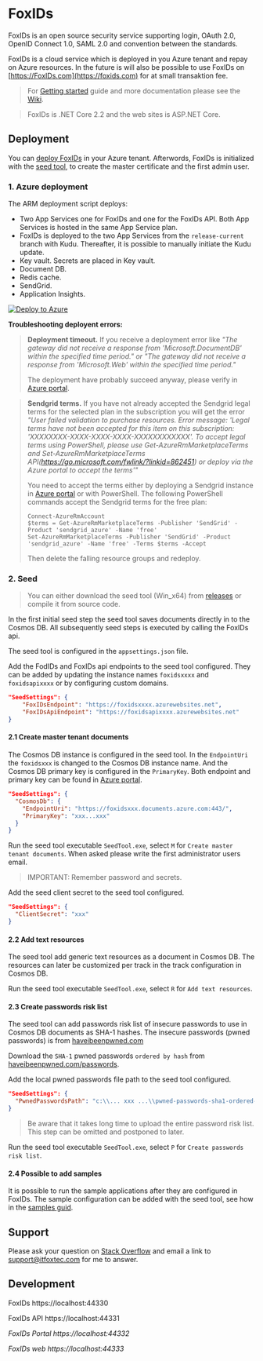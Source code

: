 # FoxIDs

FoxIDs is an open source security service supporting login, OAuth 2.0, OpenID Connect 1.0, SAML 2.0 and convention between the standards.

FoxIDs is a cloud service which is deployed in you Azure tenant and repay on Azure resources. In the future is will also be possible to use FoxIDs on [https://FoxIDs.com](https://foxids.com) for at small transaktion fee.

> For [Getting started](https://github.com/ITfoxtec/FoxIDs/wiki/Getting-started) guide and more documentation please see the [Wiki](https://github.com/ITfoxtec/FoxIDs/wiki).

> FoxIDs is .NET Core 2.2 and the web sites is ASP.NET Core.

## Deployment

You can [deploy FoxIDs](#1-Azure-deployment) in your Azure tenant. Afterwords, FoxIDs is initialized with the [seed tool](#2-Seed), to create the master certificate and the first admin user.

### 1. Azure deployment

The ARM deployment script deploys:

- Two App Services one for FoxIDs and one for the FoxIDs API. Both App Services is hosted in the same App Service plan. 
- FoxIDs is deployed to the two App Services from the `release-current` branch with Kudu. Thereafter, it is possible to manually initiate the Kudu update.
- Key vault. Secrets are placed in Key vault.
- Document DB.
- Redis cache.
- SendGrid.
- Application Insights.

[![Deploy to Azure](https://azuredeploy.net/deploybutton.svg)](https://deploy.azure.com/?repository=https://github.com/ITfoxtec/FoxIDs/tree/release-current?ptmpl=parameters.azuredeploy.json)

**Troubleshooting deployent errors:**

> **Deployment timeout.** If you receive a deployment error like *"The gateway did not receive a response from 'Microsoft.DocumentDB' within the specified time period." or "The gateway did not receive a response from 'Microsoft.Web' within the specified time period."* 
>
> The deployment have probably succeed anyway, please verify in [Azure portal](https://portal.azure.com).

> **Sendgrid terms.** If you have not already accepted the Sendgrid legal terms for the selected plan in the subscription you will get the error *"User failed validation to purchase resources. Error message: 'Legal terms have not been accepted for this item on this subscription: 'XXXXXXXX-XXXX-XXXX-XXXX-XXXXXXXXXXXX'. To accept legal terms using PowerShell, please use Get-AzureRmMarketplaceTerms and Set-AzureRmMarketplaceTerms API(https://go.microsoft.com/fwlink/?linkid=862451) or deploy via the Azure portal to accept the terms'"* 
>
> You need to accept the terms either by deploying a Sendgrid instance in [Azure portal](https://portal.azure.com) or with PowerShell. 
> The following PowerShell commands accept the Sendgrid terms for the free plan:
>
>     Connect-AzureRmAccount
>     $terms = Get-AzureRmMarketplaceTerms -Publisher 'SendGrid' -Product 'sendgrid_azure' -Name 'free'
>     Set-AzureRmMarketplaceTerms -Publisher 'SendGrid' -Product 'sendgrid_azure' -Name 'free' -Terms $terms -Accept
>
> Then delete the falling resource groups and redeploy.

### 2. Seed

> You can either download the seed tool (Win_x64) from [releases](https://github.com/ITfoxtec/FoxIDs/releases) or compile it from source code.

In the first initial seed step the seed tool saves documents directly in to the Cosmos DB. All subsequently seed steps is executed by calling the FoxIDs api.

The seed tool is configured in the `appsettings.json` file.

Add the FodIDs and FoxIDs api endpoints to the seed tool configured. They can be added by updating the instance names `foxidsxxxx` and `foxidsapixxxx` or by configuring custom domains.

```json
"SeedSettings": {
    "FoxIDsEndpoint": "https://foxidsxxxx.azurewebsites.net", 
    "FoxIDsApiEndpoint": "https://foxidsapixxxx.azurewebsites.net" 
}
```

#### 2.1 Create master tenant documents

The Cosmos DB instance is configured in the seed tool. In the `EndpointUri` the `foxidsxxx` is changed to the Cosmos DB instance name. And the Cosmos DB primary key is configured in the `PrimaryKey`. Both endpoint and primary key can be found in [Azure portal](https://portal.azure.com).

```json
"SeedSettings": {
  "CosmosDb": {
    "EndpointUri": "https://foxidsxxx.documents.azure.com:443/",
    "PrimaryKey": "xxx...xxx"
  }
}
```

Run the seed tool executable `SeedTool.exe`, select `M` for `Create master tenant documents`. When asked please write the first administrator users email.

> IMPORTANT: Remember password and secrets.

Add the seed client secret to the seed tool configured.

```json
"SeedSettings": {
  "ClientSecret": "xxx"
}
```

#### 2.2 Add text resources

The seed tool add generic text resources as a document in Cosmos DB. The resources can later be customized per track in the track configuration in Cosmos DB.

Run the seed tool executable `SeedTool.exe`, select `R` for `Add text resources`. 

#### 2.3 Create passwords risk list

The seed tool can add passwords risk list of insecure passwords to use in Cosmos DB documents as SHA-1 hashes. The insecure passwords (pwned passwords) is from [haveibeenpwned.com](https://haveibeenpwned.com)

Download the `SHA-1` pwned passwords `ordered by hash` from [haveibeenpwned.com/passwords](https://haveibeenpwned.com/Passwords).

Add the local pwned passwords file path to the seed tool configured.

```json
"SeedSettings": {
  "PwnedPasswordsPath": "c:\\... xxx ...\\pwned-passwords-sha1-ordered-by-count-v4.txt"
}
```

> Be aware that it takes long time to upload the entire password risk list. This step can be omitted and postponed to later.

Run the seed tool executable `SeedTool.exe`, select `P` for `Create passwords risk list`.

#### 2.4 Possible to add samples

It is possible to run the sample applications after they are configured in FoxIDs. The sample configuration can be added with the seed tool, see how in the [samples guid](https://github.com/ITfoxtec/FoxIDs/wiki/Samples).

## Support

Please ask your question on <a href="https://stackoverflow.com/">Stack Overflow</a> and email a link to <a href="mailto:support@itfoxtec.com?subject=FoxIDs">support@itfoxtec.com</a> for me to answer.<br />

## Development

FoxIDs
https://localhost:44330

FoxIDs API
https://localhost:44331

*FoxIDs Portal
https://localhost:44332*

*FoxIDs web
https://localhost:44333* 
